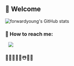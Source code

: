 ##  🤗 Welcome

![forwardyoung's GitHub stats](https://github-readme-stats.vercel.app/api?username=forwardyoung&show_icons=true&theme=bear)
### 💌 How to reach me:
<a href="https://www.instagram.com/my_funny_valentine_hwa_0_eee/">
    <img 
        src="http://img.shields.io/badge/-Instagram-222222?style=flat&logo=Instagram&link=https://www.instagram.com/my_funny_valentine_hwa_0_eee/"
        style="height : auto; margin-left : 10px; margin-right : 10px;"/>
</a>

### 👩‍🍳🍰🥘🌺☃️🎹🎵
